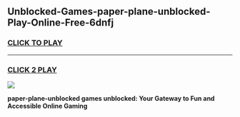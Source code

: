 
## Unblocked-Games-paper-plane-unblocked-Play-Online-Free-6dnfj
<h3>
<a href="https://premium76.site?title=paper-plane-unblocked&ref=26A">CLICK TO PLAY</a></h3>
<hr>

<h3>
<a href="https://premium76.site?title=paper-plane-unblocked&ref=26A">CLICK 2 PLAY</a>
  
</h3>

<a href="https://premium76.site?title=paper-plane-unblocked&ref=26A"><img src="https://clearcache.store/games.png"></a>


**paper-plane-unblocked games unblocked: Your Gateway to Fun and Accessible Online Gaming**
